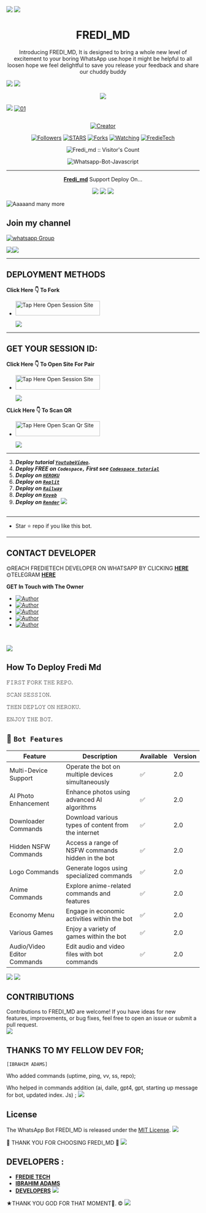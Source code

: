 

<a><img src='https://i.imgur.com/LyHic3i.gif'/></a>
<a><img src='https://i.imgur.com/LyHic3i.gif'/></a>
<h1 align="center"> FREDI_MD </h1> 
<p align="center"> Introducing FREDI_MD, It is designed to bring a whole new level of excitement to your boring WhatsApp use.hope it might be helpful to all loosen hope we feel delightful to save you release your feedback and share our chuddy buddy </p>
<a><img src='https://i.imgur.com/LyHic3i.gif'/></a>
<a><img src='https://i.imgur.com/LyHic3i.gif'/></a>
<p align="center">  
  <a href="https://github.com/DenverCoder1/readme-typing-svg"><img src="https://readme-typing-svg.herokuapp.com?font=Time+New+Roman&color=cyan&size=25&center=true&vCenter=true&width=600&height=100&lines=Am+Fredi+MD+Created+By+Fredie..&heart;++;Self-taught+Green-Created+By,;Fredi+Ezra+Am+The,;Best+Is+Bot+For+You+To,;Deploy..<3"></a>
</p>
<a><img src='https://i.imgur.com/LyHic3i.gif'/></a>
  <a href="https://ibb.co/N6NMDtn"><img src="https://telegra.ph/file/63d832ae9db153376e575.jpg" alt="01" border="0" /></a>     

  <a href="#"><img src="http://readme-typing-svg.herokuapp.com?color=d1fa02&center=true&vCenter=true&multiline=false&lines=FREDI_MD+V3.0.0+RESPONDS+FAST" alt="">
</p>
<p align="center">
<a href="#"><img title="Creator" src="https://img.shields.io/badge/Creator-FREDIE TECH-green.svg?style=for-the-badge&logo=github">

</p>
  <p align="center">
<a href="https://github.com/fred1e?tab=followers"><img title="Followers" src="https://img.shields.io/github/followers/Fred1e?label=Followers&style=social"></a>
<a href="https://github.com/Fred1e/fredi_md/stargazers/"><img title="STARS" src="https://img.shields.io/github/stars/Fred1e/fredi_md?&style=social"></a>
<a href="https://github.com/Fred1e/fredi_md/network/members"><img title="Forks" src="https://img.shields.io/github/forks/Fred1e/fredi_md?style=social"></a>
<a href="https://github.com/Fred1e/fredi_md/watchers"><img title="Watching" src="https://img.shields.io/github/watchers/Fred1e/fredi_md?label=Watching&style=social"></a>

  <a aria-label="Fredi_md is free to use" href="https://github.com/Fred1e/Fredi_md" target="_blank">
    <img alt="FredieTech" src="https://img.shields.io/youtube/channel/subscribers/UCU071AMRqcd5mfTdCgJFwPg" target="_blank" />
  </a>

</p>
<p align="center"><img src="https://profile-counter.glitch.me/{Fred1e}/count.svg" alt="Fredi_md :: Visitor's Count" /></p>

<p align="center">
  <img title="Whatsapp-Bot-Javascript" src="https://img.shields.io/badge/Javascript-363303?style=for-the-badge&logo=javascript&logoColor=c6c631"></img>
</p>

---

<p align="center">
  <a href="https://github.com/Fred1e/Fredi_md"><b>Fredi_md</b></a> Support Deploy On...
</p>

<p align="center">
  <a href="https://github.com/Fred1e/Fredi_Md-plugin/blob/main/temp/deploy-on-vps.md"><img src="https://img.shields.io/badge/self hosting-3d1513?style=for-the-badge&logo=serverless&logoColor=FD5750"></a>
  <a href="https://dashboard.heroku.com/new?template=https://github.com/Fred1e/FREDI_MD/tree/main"><img src="https://img.shields.io/badge/heroku-9d7acc?style=for-the-badge&logo=heroku&logoColor=430098"></a>
  <a href="https://youtu.be/izoxfW3anrU"><img src="https://img.shields.io/badge/CodeSpace-green?colorA=%23ff000&colorB=%23017e40&style=for-the-badge&logo=git&logoColor=white"></a>
</p>

![Aaaaand many more](res/readme/context.gif)

 ## Join my channel

<a href="https://whatsapp.com/channel/0029VaihcQv84Om8LP59fO3f" target="_blank">
    <img alt="whatsapp Group" src="https://img.shields.io/badge/ Whatsapp Support Channel -25D366?style=for-the-badge&logo=whatsapp&logoColor=white" />
  </a>
</p>
<a><img src='https://i.imgur.com/LyHic3i.gif'/></a><a><img src='https://i.imgur.com/LyHic3i.gif'/></a>

***

## DEPLOYMENT METHODS
 **Click Here 👇 To Fork**
- <a align="center"><a href="https://github.com/Fred1e/FREDI_MD/fork"><img title="Tap Here Open Session Site" src="https://img.shields.io/badge/FORK-REPO -h?color=darkgreen&style=for-the-badge&logo=msi" width="220" height="38.45"/></a></p>
<a><img src='https://i.imgur.com/LyHic3i.gif'/></a>


***

## GET YOUR SESSION ID:
   **Click Here 👇 To Open Site For Pair**
  - <a align="center"><a  href="https://fredi-md-644c35ba97c9.herokuapp.com/"><img title="Tap Here Open Session Site" src="https://img.shields.io/badge/GET SESSION -h?color=darkblue&style=for-the-badge&logo=msi" width="220" height="38.45"/></a></p>
<a><img src='https://i.imgur.com/LyHic3i.gif'/></a>

**CLick Here 👇 To Scan QR**
- <a align="center"><a  href="https://fredi-md-644c35ba97c9.herokuapp.com/qr"><img title="Tap Here Open Scan Qr Site" src="https://img.shields.io/badge/SCAN  QR -h?color=green&style=for-the-badge&logo=msi" width="220" height="38.45"/></a></p>
<a><img src='https://i.imgur.com/LyHic3i.gif'/></a>


***

3.  ***Deploy tutorial [`YoutubeVideo`](https://youtu.be/izoxfW3anrU).***
4.  ***Deploy FREE on `Codespace,` First see [`Codespace tutorial`](https://youtu.be/izoxfW3anrU)***
5.  ***Deploy on [`HEROKU`](https://dashboard.heroku.com/new?template=hhttps://github.com/Fred1e/Fredi_md)***
6.  ***Deploy on [`Replit`](https://replit.com/github/Fred1e/Fredi_Md)***
7.  ***Deploy on [`Railway`](https://railway.app/template/GZOvIe?referralCode=wVDLrh)***
8.  ***Deploy on [`Koyeb`](https://app.koyeb.com/apps/deploy?type=git&repository=github.com/Fred1e/Fredi_Md&branch=main&env[SESSION_ID]&env[OWNER_NUMBER]=255620814108env[MONGODB_URI]&&env[OWNER_NAME]=fredie&env[KOYEB_API]&env[PREFIX]=.&env[WAPRESENCE]&env[AUTO_READ_STATUS]=false&env[DISABLE_PM]=false&env[PACK_AUTHER]=whatsapp+bot&env[PACK_NAME]=Frecyber+MD&env[STYLE]=0&env[MODE]=private&env[READ_MESSAGE]=false&env[THEME]=FRECYBER&env[WARN_COUNT]=3&env[BLOCK_JID]=null&env[TIME_ZONE]=Africa/Dodoma&name=Frecyber-md&env[KOYEB_NAME]=suhail-md&env[SUDO]=null&env[THUMB_IMAGE]=https://telegra.ph/file/63d832ae9db153376e575.jpg)***
9.  ***Deploy on [`Render`](https://dashboard.render.com/new?template=https://github.com/Fred1e/Fredi_md/tree/main)***
<a><img src='https://i.imgur.com/LyHic3i.gif'/></a>
##
---




- Star ⭐ repo if you like this bot.

***

## CONTACT DEVELOPER
⏣REACH FREDIETECH DEVELOPER ON WHATSAPP BY CLICKING  [**HERE**](https://wa.link/4d9cpj)
⏣TELEGRAM [**HERE**](https://t.me/freditech)

**GET In Touch with The Owner**
- <a href="https://www.instagram.com/fredi.ezra"><img title="Author" src="https://img.shields.io/badge/ON INSTAGRAM-black?style=for-the-badge&logo=Instagram"></a>
- <a href="https://www.tiktok.com/@frediezra"><img title="Author" src="https://img.shields.io/badge/ON TikTok-black?style=for-the-badge&logo=tiktok"></a>
- <a
href="https://www.facebook.com/profile.php?id=61553209932337&mibextid=ZbWKwL"><img title="Author" src="https://img.shields.io/badge/ON Facebook-blue?style=for-the-badge&logo=facebook"></a>
- <a
href="https://wa.link/4d9cpj"><img title="Author" src="https://img.shields.io/badge/ON WhatsApp-pupple?style=for-the-badge&logo=watsapp"></a>
- <a href="https://t.me/freditech"><img title="Author" src="https://img.shields.io/badge/ON Telegram-blue?style=for-the-badge&logo=telegram"></a>


<br>

<a><img src='https://i.imgur.com/LyHic3i.gif'/></a>


 ## How To Deploy Fredi Md 
 
𝙵𝙸𝚁𝚂𝚃 𝙵𝙾𝚁𝙺 𝚃𝙷𝙴 𝚁𝙴𝙿𝙾.


𝚂𝙲𝙰𝙽 𝚂𝙴𝚂𝚂𝙸𝙾𝙽.


𝚃𝙷𝙴𝙽 𝙳𝙴𝙿𝙻𝙾𝚈 𝙾𝙽 𝙷𝙴𝚁𝙾𝙺𝚄.


𝙴𝙽𝙹𝙾𝚈 𝚃𝙷𝙴 𝙱𝙾𝚃.
  
   ## 🚀 `Bot Features`
| Feature                          | Description                                             | Available    | Version    |
| ---------------------------------| ------------------------------------------------------- | ------------ | ---------- |
| Multi-Device Support             | Operate the bot on multiple devices simultaneously     | ✅           | 2.0        |
| AI Photo Enhancement             | Enhance photos using advanced AI algorithms            | ✅           | 2.0        |
| Downloader Commands              | Download various types of content from the internet     | ✅           | 2.0        |
| Hidden NSFW Commands             | Access a range of NSFW commands hidden in the bot       | ✅           | 2.0        |
| Logo Commands                    | Generate logos using specialized commands               | ✅           | 2.0        |
| Anime Commands                   | Explore anime-related commands and features              | ✅           | 2.0        |
| Economy Menu                     | Engage in economic activities within the bot            | ✅           | 2.0        |
| Various Games                    | Enjoy a variety of games within the bot                 | ✅           | 2.0        |
| Audio/Video Editor Commands      | Edit audio and video files with bot commands            | ✅           | 2.0        |
<a><img src='https://i.imgur.com/LyHic3i.gif'/></a>
<a><img src='https://i.imgur.com/LyHic3i.gif'/></a>
  
## CONTRIBUTIONS

Contributions to FREDI_MD are welcome! If you have ideas for new features, improvements, or bug fixes, feel free to open an issue or submit a pull request. <br>
<a><img src='https://i.imgur.com/LyHic3i.gif'/></a>

  ## THANKS TO MY FELLOW DEV FOR;

    [IBRAHIM ADAMS] 
    
Who added commands (uptime, ping, vv, ss, repo); <br>

Who helped in commands addition 
(ai, dalle, gpt4, gpt, starting up message for bot, updated index. Js) ;
<a><img src='https://i.imgur.com/LyHic3i.gif'/></a>

## License

The WhatsApp Bot FREDI_MD is released under the [MIT License](https://opensource.org/licenses/MIT).
<a><img src='https://i.imgur.com/LyHic3i.gif'/></a>

🌟 THANK YOU FOR CHOOSING FREDI_MD 🌟
<a><img src='https://i.imgur.com/LyHic3i.gif'/></a>

## DEVELOPERS :

- [**FREDIE TECH**](https://github.com/Fred1e)
- [**IBRAHIM ADAMS**](https://github.com/ibrahimaetech)
- [**DEVELOPERS**](https://www.youtube.com/@freeonlinetvT1)
 <a><img src='https://i.imgur.com/LyHic3i.gif'/></a>
 
★THANK YOU GOD FOR THAT MOMENT🙏. ©
<a><img src='https://i.imgur.com/LyHic3i.gif'/></a>
